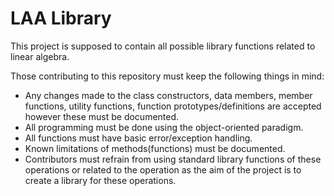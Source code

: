 # LAA Library
This project is supposed to contain all possible library functions related to linear algebra.

Those contributing to this repository must keep the following things in mind:
- Any changes made to the class constructors, data members, member functions, utility functions, function prototypes/definitions are accepted however these must be documented.
- All programming must be done using the object-oriented paradigm.
- All functions must have basic error/exception handling.
- Known limitations of methods(functions) must be documented.
- Contributors must refrain from using standard library functions of these operations or related to the operation as the aim of the project is to create a library for these operations.
